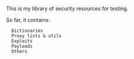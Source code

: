 This is my library of security resources for testing.

So far, it contains:

      Dictionaries
      Proxy lists & utils
      Exploits
      Payloads
      Others
